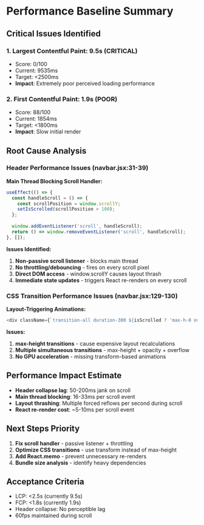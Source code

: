 # Performance Baseline Summary

## Critical Issues Identified

### 1. **Largest Contentful Paint: 9.5s (CRITICAL)**
- Score: 0/100 
- Current: 9535ms
- Target: <2500ms
- **Impact**: Extremely poor perceived loading performance

### 2. **First Contentful Paint: 1.9s (POOR)**  
- Score: 88/100
- Current: 1854ms
- Target: <1800ms
- **Impact**: Slow initial render

## Root Cause Analysis

### Header Performance Issues (navbar.jsx:31-39)

**Main Thread Blocking Scroll Handler:**
```javascript
useEffect(() => {
  const handleScroll = () => {
    const scrollPosition = window.scrollY;
    setIsScrolled(scrollPosition > 100);
  };
  
  window.addEventListener('scroll', handleScroll);
  return () => window.removeEventListener('scroll', handleScroll);
}, []);
```

**Issues Identified:**
1. **Non-passive scroll listener** - blocks main thread
2. **No throttling/debouncing** - fires on every scroll pixel
3. **Direct DOM access** - window.scrollY causes layout thrash
4. **Immediate state updates** - triggers React re-renders on every scroll

### CSS Transition Performance Issues (navbar.jsx:129-130)

**Layout-Triggering Animations:**
```javascript
<div className={`transition-all duration-300 ${isScrolled ? 'max-h-0 overflow-hidden opacity-0' : 'max-h-[200px] opacity-100'}`}>
```

**Issues:**
1. **max-height transitions** - cause expensive layout recalculations
2. **Multiple simultaneous transitions** - max-height + opacity + overflow
3. **No GPU acceleration** - missing transform-based animations

## Performance Impact Estimate

- **Header collapse lag**: 50-200ms jank on scroll
- **Main thread blocking**: 16-33ms per scroll event
- **Layout thrashing**: Multiple forced reflows per second during scroll
- **React re-render cost**: ~5-10ms per scroll event

## Next Steps Priority

1. **Fix scroll handler** - passive listener + throttling
2. **Optimize CSS transitions** - use transform instead of max-height  
3. **Add React.memo** - prevent unnecessary re-renders
4. **Bundle size analysis** - identify heavy dependencies

## Acceptance Criteria

- LCP: <2.5s (currently 9.5s)
- FCP: <1.8s (currently 1.9s) 
- Header collapse: No perceptible lag
- 60fps maintained during scroll